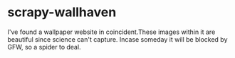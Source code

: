 # scrapy-wallhaven
I've found a wallpaper website in coincident.These images within it are beautiful since science can't capture.
Incase someday it will be blocked by GFW, so a spider to deal. 
